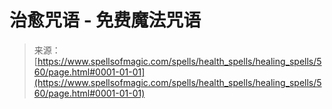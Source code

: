 <!--yml

分类：未分类

日期：2024年06月12日 18:33:20

-->

# 治愈咒语 - 免费魔法咒语

> 来源：[https://www.spellsofmagic.com/spells/health_spells/healing_spells/560/page.html#0001-01-01](https://www.spellsofmagic.com/spells/health_spells/healing_spells/560/page.html#0001-01-01)
